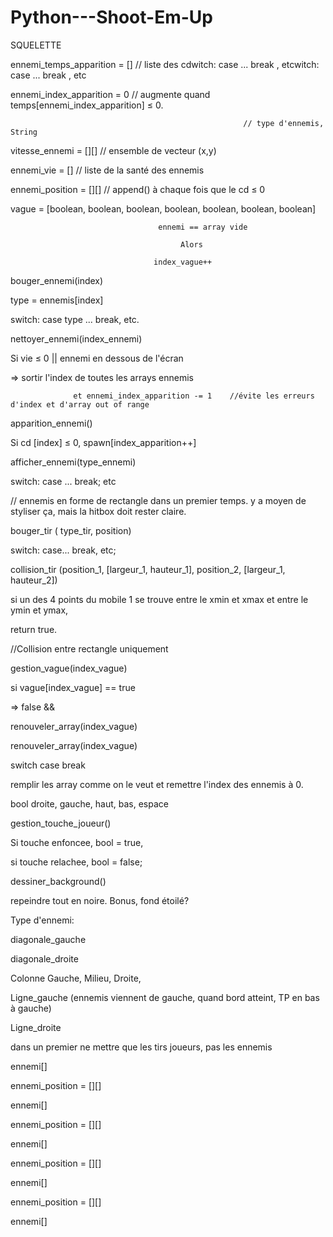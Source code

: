 # Python---Shoot-Em-Up



SQUELETTE


ennemi_temps_apparition = []          // liste des cdwitch: case ... break , etcwitch: case ... break , etc  

ennemi_index_apparition  = 0          // augmente quand temps[ennemi_index_apparition] ≤ 0. 

                                                        // type d'ennemis, String

vitesse_ennemi = [][]                        // ensemble de vecteur (x,y) 

ennemi_vie = []                                 // liste de la santé des ennemis 

ennemi_position = [][]                       // append() à chaque fois que le cd ≤ 0

vague = [boolean, boolean, boolean, boolean, boolean, boolean, boolean]

 

                                     ennemi == array vide 

                                          Alors

                                    index_vague++

              

bouger_ennemi(index)

type = ennemis[index]

switch: case type ... break, etc.

nettoyer_ennemi(index_ennemi)

Si vie ≤ 0 || ennemi en dessous de l'écran

⇒ sortir l'index de toutes les arrays ennemis

                  et ennemi_index_apparition -= 1    //évite les erreurs d'index et d'array out of range

apparition_ennemi()

Si cd [index] ≤ 0, spawn[index_apparition++]

afficher_ennemi(type_ennemi)

switch: case ... break; etc

// ennemis en forme de rectangle dans un premier temps. y a moyen de styliser ça, mais la hitbox doit rester claire.

bouger_tir ( type_tir, position)

switch: case... break, etc;

collision_tir (position_1, [largeur_1, hauteur_1], position_2, [largeur_1, hauteur_2]) 

si un des 4 points du mobile 1 se trouve entre le xmin et xmax et entre le ymin et ymax, 

return true.

//Collision entre rectangle uniquement

gestion_vague(index_vague)

si vague[index_vague] == true

⇒ false &&

renouveler_array(index_vague)

renouveler_array(index_vague)

switch case break

remplir les array comme on le  veut et remettre l'index des ennemis à 0.

bool droite, gauche, haut, bas, espace

gestion_touche_joueur()

Si touche enfoncee, bool = true,

si touche relachee, bool = false;

dessiner_background()

repeindre tout en noire. Bonus, fond étoilé?

Type d'ennemi:

diagonale_gauche

diagonale_droite

Colonne Gauche, Milieu, Droite,

Ligne_gauche (ennemis viennent de gauche, quand bord atteint, TP en bas à gauche)

Ligne_droite

dans un premier ne mettre que les tirs joueurs, pas les ennemis

ennemi[]

ennemi_position = [][]

ennemi[]

ennemi_position = [][]

ennemi[]

ennemi_position = [][]

ennemi[]

ennemi_position = [][]

ennemi[]
